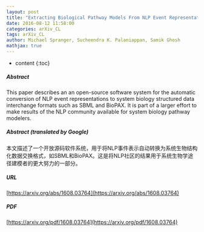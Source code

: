 ```yaml
---
layout: post
title: "Extracting Biological Pathway Models From NLP Event Representations"
date: 2016-08-12 11:58:00
categories: arXiv_CL
tags: arXiv_CL
author: Michael Spranger, Sucheendra K. Palaniappan, Samik Ghosh
mathjax: true
---
```


* content
{:toc}

##### Abstract
This paper describes an an open-source software system for the automatic conversion of NLP event representations to system biology structured data interchange formats such as SBML and BioPAX. It is part of a larger effort to make results of the NLP community available for system biology pathway modelers.

##### Abstract (translated by Google)
本文描述了一个开放源码软件系统，用于将NLP事件表示自动转换为系统生物结构化数据交换格式，如SBML和BioPAX。这是将NLP社区的结果用于系统生物学途径建模者的更大努力的一部分。

##### URL
[https://arxiv.org/abs/1608.03764](https://arxiv.org/abs/1608.03764)

##### PDF
[https://arxiv.org/pdf/1608.03764](https://arxiv.org/pdf/1608.03764)


